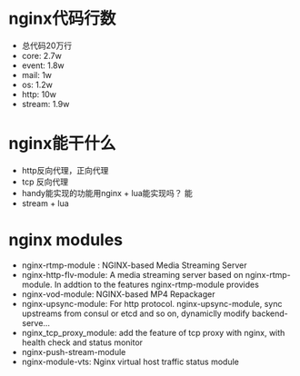 
# nginx代码行数
+ 总代码20万行
+ core: 2.7w
+ event: 1.8w
+ mail: 1w
+ os: 1.2w
+ http: 10w
+ stream: 1.9w

# nginx能干什么
+ http反向代理，正向代理
+ tcp 反向代理
+ handy能实现的功能用nginx + lua能实现吗？ 能
+ stream + lua


# nginx modules
+ nginx-rtmp-module : NGINX-based Media Streaming Server
+ nginx-http-flv-module: A media streaming server based on nginx-rtmp-module. In addtion to the features nginx-rtmp-module provides
+ nginx-vod-module: NGINX-based MP4 Repackager
+ nginx-upsync-module: For http protocol. nginx-upsync-module, sync upstreams from consul or etcd and so on, dynamiclly modify backend-serve…
+ nginx_tcp_proxy_module: add the feature of tcp proxy with nginx, with health check and status monitor
+ nginx-push-stream-module
+ nginx-module-vts: Nginx virtual host traffic status module


